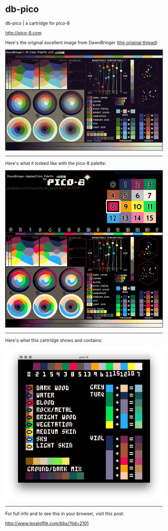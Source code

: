 # db-pico
db-pico | a cartridge for pico-8

http://pico-8.com


Here's the original excellent image from DawnBringer ([the original thread](http://www.pixeljoint.com/forum/forum_posts.asp?TID=12795))

![DawnBringer original image](images/db16_v1_original.png)

---

Here's what it looked like with the pico-8 palette:

![Modified for pico-8 palette](images/db-pico-8.png)

---

Here's what this cartridge shows and contains:

![Cartridge Preview](images/db-pico-pre.png)

---

For full info and to see this in your browser, visit this post:

http://www.lexaloffle.com/bbs/?tid=2101